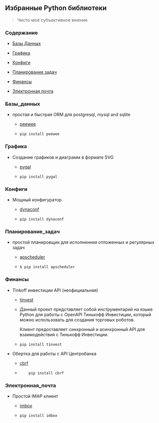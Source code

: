 


## Избранные Python библиотеки

> Чисто моё субъективное мнение



### Содержание



- [Базы Данных](#Базы_данных)

- [Графика](#Графика)

- [Конфиги](#Конфиги)

- [Планирование задач](#Планирование_задач)

- [Финансы](#Финансы)

- [Электронная почта](#Электронная_почта)

  



### Базы_данных

- простая и быстрая ORM для postgresql, mysql and sqlite

  - [peewee](https://github.com/coleifer/peewee) 

  - ```
    pip install peewee
    ```



### Графика

- Создание графиков и диаграмм в формате SVG

  - [pygal](http://www.pygal.org/en/stable/)

  - ```
    pip install pygal
    ```



### Конфиги

- Мощный конфигуратор 

  - [dynaconf](https://github.com/rochacbruno/dynaconf)

  - ```
    pip install dynaconf
    ```



### Планирование_задач

- простой планировщик для  исполненния отложенных и регулярных задач

  - [apscheduler](https://github.com/agronholm/apscheduler)

  - ```
    $ pip install apscheduler
    ```



### Финансы
- Tinkoff инвестиции API (неофициальная)

  - [tinvest](https://github.com/daxartio/tinvest)

  - Данный проект представляет собой инструментарий на языке Python для работы с OpenAPI Тинькофф Инвестиции, который можно использовать для создания торговых роботов.

    Клиент предоставляет синхронный и асинхронный API для взаимодействия с Тинькофф Инвестиции.

  - ```
    pip install tinvest
    ```

- Обертка для работы с API Центробанка

  - [cbrf](https://github.com/egregors/cbrf)

  - ```
        pip install cbrf
    ```



### Электронная_почта

- Простой IMAP клиент

  - [imbox](https://github.com/martinrusev/imbox)

  - ```
    pip install imbox
    ```